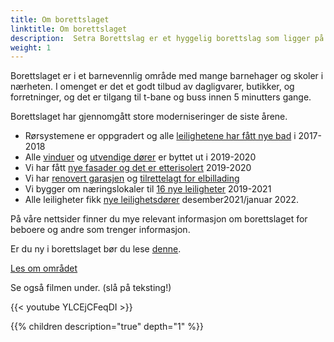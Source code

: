```yaml
---
title: Om borettslaget
linktitle: Om borettslaget
description:  Setra Borettslag er et hyggelig borettslag som ligger på Røa/Hovseter, og består av 270 andelsleiligheter.
weight: 1
---
```


Borettslaget er i et barnevennlig område med mange barnehager og skoler i nærheten. I omenget er det et godt tilbud av dagligvarer, butikker, og forretninger, og det er tilgang til t-bane og buss innen 5 minutters gange.

Borettslaget har gjennomgått store moderniseringer de siste årene.

- Rørsystemene er oppgradert og alle [leilighetene har fått nye bad](../projects/bath) i 2017-2018
- Alle [vinduer](../projects/facade/windows/) og [utvendige dører](../projects/facade/firstfloor/) er byttet ut i 2019-2020
- Vi har fått [nye fasader og det er etterisolert](../projects/facade/facadework/) 2019-2020
- Vi har [renovert garasjen](../projects/garage/) og [tilrettelagt for elbillading](../forowners/evcharging/)
- Vi bygger om næringslokaler til [16 nye leiligheter](../projects/apartments/) 2019-2021
- Alle leiligheter fikk [nye leilighetsdører](../projects/apartmentdoors/) desember2021/januar 2022.

På våre nettsider finner du mye relevant informasjon om borettslaget for beboere og andre som trenger informasjon.

Er du ny i borettslaget bør du lese [denne](../forowners/welcome/).

[Les om området](../area/)

Se også filmen under. (slå på teksting!)

{{< youtube YLCEjCFeqDI >}}

{{% children description="true" depth="1" %}}

